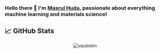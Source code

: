 ### Hello there 👋 I'm [Masrul Huda](), passionate about everything machine learning and materials science!




## &#x1f4c8; GitHub Stats

<p align="center"><img align="center" src="https://github-readme-stats.vercel.app/api/top-langs?username=masrul&show_icons=true&locale=en&layout=compact&theme=radical" alt="vaulstein" /></p>

 
 <!-- <p><img align="center" src="https://github-readme-streak-stats.herokuapp.com/?user=masrul&theme=radical" alt="masrul" /></p> -->
 

